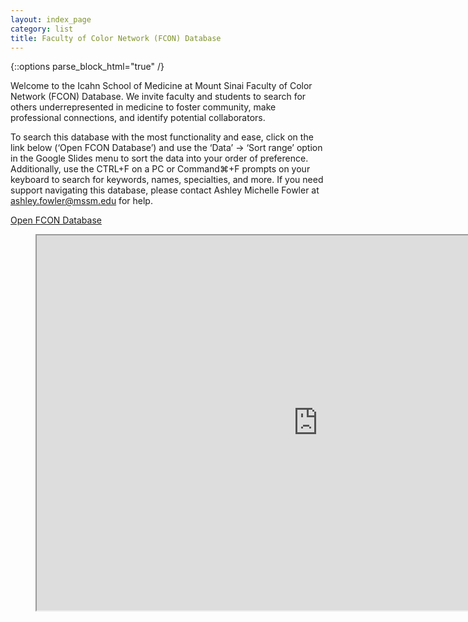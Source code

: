 ```yaml
---
layout: index_page
category: list
title: Faculty of Color Network (FCON) Database
---
```


{::options parse_block_html="true" /}

Welcome to the Icahn School of Medicine at Mount Sinai Faculty of Color Network (FCON) Database. We invite faculty and students to search for others underrepresented in medicine to foster community, make professional connections, and identify potential collaborators.

To search this database with the most functionality and ease, click on the link below (‘Open FCON Database’) and use the ‘Data’ → ‘Sort range’ option in the Google Slides menu to sort the data into your order of preference. Additionally, use the CTRL+F on a PC or Command⌘+F prompts on your keyboard to search for keywords, names, specialties, and more. If you need support navigating this database, please contact Ashley Michelle Fowler at ashley.fowler@mssm.edu for help.

[Open FCON Database](https://docs.google.com/spreadsheets/d/1VBbamuEr_pIS4soZ9F5UKhUZ2jtS1kHuR6WkvwtNa6Q/edit?usp=sharing)

<figure class="video_container">
<iframe src="https://docs.google.com/spreadsheets/d/e/2PACX-1vSawIeErSwsAMkjtOA0y6GsBYMOtf1PxKvtTHCm9oa8zIWoHbzH_R-7ttBFRVe5CkAYbMwGS8J6tPI_/pubhtml?widget=true&amp;headers=false" width="900" height="600" scroll="true"></iframe>
</figure>
